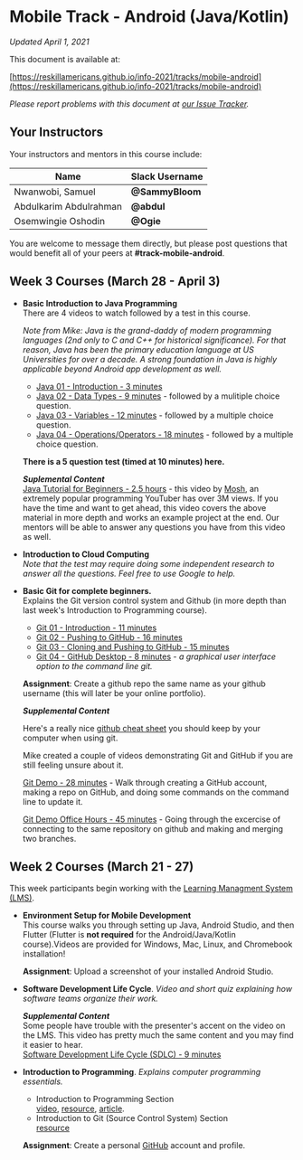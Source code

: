 # Mobile Track - Android (Java/Kotlin)

*Updated April 1, 2021*

This document is available at:

[https://reskillamericans.github.io/info-2021/tracks/mobile-android](https://reskillamericans.github.io/info-2021/tracks/mobile-android)

*Please report problems with this document at
[our Issue Tracker](https://github.com/reskillamericans/info-2021/issues/new?title=mobile-android.md:).*

## Your Instructors

Your instructors and mentors in this course include:

<table>
<thead>
<tr>
<th>Name</th>
<th>Slack Username</th>
</tr>
</thead>
<tbody>
<tr>
<td>Nwanwobi, Samuel</td>
<td><strong>@SammyBloom</strong></td>
</tr>
<tr>
<td>Abdulkarim Abdulrahman</td>
<td><strong>@abdul</strong></td>
</tr>
<tr>
<td>Osemwingie Oshodin</td>
<td><strong>@Ogie</strong></td>
</tr>
</tbody>
</table>

You are welcome to message them directly, but please post questions that would
benefit all of your peers at **#track-mobile-android**.

## Week 3 Courses (March 28 - April 3)

- **Basic Introduction to Java Programming**<br>
  There are 4 videos to watch followed by a test in this course.
  
  *Note from Mike: Java
  is the grand-daddy of modern programming languages (2nd only to C and C++ for historical significance).  For that reason, Java has been the primary education language at US Universities for over a decade.  A strong foundation in Java is highly applicable beyond Android app development as well.*

  - [Java 01 - Introduction - 3 minutes](https://youtu.be/Mus3oa8-bWc)
  - [Java 02 - Data Types - 9 minutes](https://youtu.be/078tLcuOLi0) - followed by a mulitiple choice question.
  - [Java 03 - Variables - 12 minutes](https://youtu.be/yXamr7MZwVs) - followed by a multiple choice question.
  - [Java 04 - Operations/Operators - 18 minutes](https://youtu.be/fxCweT8TSwQ) - followed by a multiple choice question.

  **There is a 5 question test (timed at 10 minutes) here.**

  ***Suplemental Content***<br>
  [Java Tutorial for Beginners - 2.5 hours](https://youtu.be/eIrMbAQSU34) - this video by [Mosh](https://www.youtube.com/channel/UCWv7vMbMWH4-V0ZXdmDpPBA), an extremely popular programming YouTuber has over 3M views.  If you have the time and want to get ahead, this video covers the above material in more depth and works an example project at the end.  Our mentors will be able to answer any questions you have from this video as well.

- **Introduction to Cloud Computing**<br>
  *Note that the test may require doing some independent research
  to answer all the questions.  Feel free to use Google to help.*
- **Basic Git for complete beginners.**<br>
  Explains the Git version control system and Github (in more depth
  than last week's Introduction to Programming course).
  - [Git 01 - Introduction - 11 minutes](https://youtu.be/dI_CUlVKrFw)
  - [Git 02 - Pushing to GitHub - 16 minutes](https://youtu.be/0FaJF4t5Kfo)
  - [Git 03 - Cloning and Pushing to GitHub - 15 minutes](https://youtu.be/2chNGl5RGy4)
  - [Git 04 - GitHub Desktop - 8 minutes](https://youtu.be/YUkoy0PlTFQ) - *a graphical user interface option to the command line git.*

  **Assignment**: Create a github repo the same name as your github username (this will later be your online portfolio).

  ***Supplemental Content***

  Here's a really nice [github cheat sheet](../cheat-sheets/github-git-cheat-sheet.pdf) you should keep by your computer when using git.

  Mike created a couple of videos demonstrating Git and GitHub if you are still feeling unsure about it.

  [Git Demo - 28 minutes](https://youtu.be/RjGRfYAesFw) - Walk through creating a GitHub account, making a repo on GitHub, and doing some commands on the command line to update it.

  [Git Demo Office Hours - 45 minutes](https://www.youtube.com/watch?v=7zXiwnwde9g) - Going through the excercise of connecting to the same repository on github and making and merging two branches.

## Week 2 Courses (March 21 - 27)

This week participants begin working with the [Learning Managment System (LMS)](https://reskillamericans.us).

- **Environment Setup for Mobile Development**<br>
  This course walks you through setting up Java, Android Studio, and then Flutter (Flutter is **not required** for the Android/Java/Kotlin course).Videos are provided for Windows, Mac, Linux, and Chromebook installation!<br>

  **Assignment**: Upload a screenshot of your installed Android Studio.

- **Software Development Life Cycle**. *Video and short quiz explaining how software teams organize their work.*

  ***Supplemental Content***<br>
  Some people have trouble with the presenter's accent on the video on the LMS.  This video has pretty much the same content and you may find it easier to hear.<br>
  [Software Development Life Cycle (SDLC) - 9 minutes](https://youtu.be/i-QyW8D3ei0)
- **Introduction to Programming**.  *Explains computer programming essentials.*
  - Introduction to Programming Section<br>
    [video](https://youtu.be/zOjov-2OZ0E), [resource](https://github.com/microsoft/Web-Dev-For-Beginners/tree/main/1-getting-started-lessons/1-intro-to-programming-languages), [article](https://www.freecodecamp.org/news/beginners-roadmap-web-development/).
  - Introduction to Git (Source Control System) Section<br>
    [resource](https://github.com/microsoft/Web-Dev-For-Beginners/tree/main/1-getting-started-lessons/2-github-basics)<br>

  **Assignment**: Create a personal [GitHub](https://github.com/) account and profile.

<!-- Global site tag (gtag.js) - Google Analytics -->
<script async src="https://www.googletagmanager.com/gtag/js?id=G-E0FNX7D6ZT"></script>
<script>
  window.dataLayer = window.dataLayer || [];
  function gtag(){dataLayer.push(arguments);}
  gtag('js', new Date());

  gtag('config', 'G-E0FNX7D6ZT');
</script>
